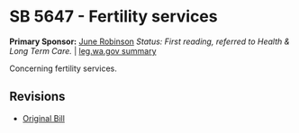 # SB 5647 - Fertility services
**Primary Sponsor:** [June Robinson](/person/leg/june.robinson.md)
*Status: First reading, referred to Health & Long Term Care.* | [leg.wa.gov summary](https://app.leg.wa.gov/billsummary?BillNumber=5647&Year=2021)

Concerning fertility services.

## Revisions
* [Original Bill](1/)